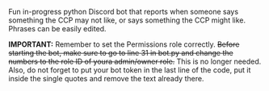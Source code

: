 Fun in-progress python Discord bot that reports when someone says something the CCP may not like, or says something the CCP might like. Phrases can be easily edited.

**IMPORTANT:**
Remember to set the Permissions role correctly.
~~Before starting the bot, make sure to go to line 31 in bot.py and change the numbers to the role ID of youra admin/owner role.~~ This is no longer needed.
Also, do not forget to put your bot token in the last line of the code, put it inside the single quotes and remove the text already there.
